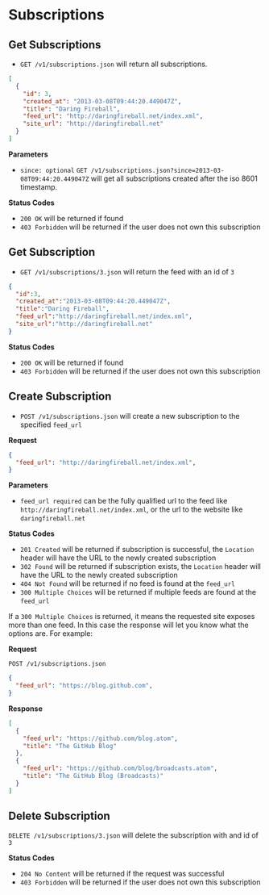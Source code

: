 Subscriptions
=============

Get Subscriptions
-----------------

 - `GET /v1/subscriptions.json` will return all subscriptions.

```json
[
  {
    "id": 3,
    "created_at": "2013-03-08T09:44:20.449047Z",
    "title": "Daring Fireball",
    "feed_url": "http://daringfireball.net/index.xml",
    "site_url": "http://daringfireball.net"
  }
]
```

**Parameters**

 - `since: optional` `GET /v1/subscriptions.json?since=2013-03-08T09:44:20.449047Z` will get all subscriptions created after the iso 8601 timestamp.

**Status Codes**

- `200 OK` will be returned if found
- `403 Forbidden` will be returned if the user does not own this subscription

Get Subscription
----------------

- `GET /v1/subscriptions/3.json` will return the feed with an id of `3`

```json
{
  "id":3,
  "created_at":"2013-03-08T09:44:20.449047Z",
  "title":"Daring Fireball",
  "feed_url":"http://daringfireball.net/index.xml",
  "site_url":"http://daringfireball.net"
}
```

**Status Codes**

- `200 OK` will be returned if found
- `403 Forbidden` will be returned if the user does not own this subscription

Create Subscription
-------------------

- `POST /v1/subscriptions.json` will create a new subscription to the specified `feed_url`

**Request**

```json
{
  "feed_url": "http://daringfireball.net/index.xml",
}
```

**Parameters**

- `feed_url required` can be the fully qualified url to the feed like `http://daringfireball.net/index.xml`, or the url to the website like `daringfireball.net`

**Status Codes**

- `201 Created` will be returned if subscription is successful, the `Location` header will have the URL to the newly created subscription
- `302 Found` will be returned if subscription exists, the `Location` header will have the URL to the newly created subscription
- `404 Not Found` will be returned if no feed is found at the `feed_url`
- `300 Multiple Choices` will be returned if multiple feeds are found at the `feed_url` 


If a `300 Multiple Choices` is returned, it means the requested site exposes more than one feed. In this case the response will let you know what the options are. For example:

**Request**

`POST /v1/subscriptions.json`

```json
{
  "feed_url": "https://blog.github.com",
}
```

**Response**

```json
[
  {
    "feed_url": "https://github.com/blog.atom",
    "title": "The GitHub Blog"
  },
  {
    "feed_url": "https://github.com/blog/broadcasts.atom",
    "title": "The GitHub Blog (Broadcasts)"
  }
]
```

Delete Subscription
-------------------

`DELETE /v1/subscriptions/3.json` will delete the subscription with and id of `3`

**Status Codes**

- `204 No Content` will be returned if the request was successful
- `403 Forbidden` will be returned if the user does not own this subscription